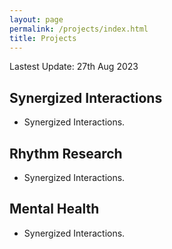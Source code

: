 ```yaml
---
layout: page
permalink: /projects/index.html
title: Projects
---
```


Lastest Update: 27th Aug 2023

## Synergized Interactions

- Synergized Interactions.


## Rhythm Research

- Synergized Interactions.


## Mental Health

- Synergized Interactions.
